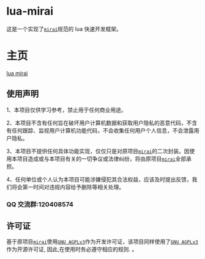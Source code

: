 

# lua-mirai

 这是一个实现了[`mirai`](https://github.com/mamoe/mirai)规范的 lua 快速开发框架。

# 主页

[lua mirai](https://ooooonly.gitee.io/lua-mirai-doc)

## 使用声明

1、本项目仅供学习参考，禁止用于任何商业用途。

2、本项目不含有任何旨在破坏用户计算机数据和获取用户隐私的恶意代码，不含有任何跟踪、监视用户计算机功能代码，不会收集任何用户个人信息，不会泄露用户隐私。

3、本项目不提供任何具体功能实现，仅仅只是对原项目[`mirai`](https://github.com/mamoe/mirai)的二次封装。因使用本项目造成或与本项目有关的一切争议或法律纠纷，将由原项目[`mirai`](https://github.com/mamoe/mirai)全部承担。

4、任何单位或个人认为本项目可能涉嫌侵犯其合法权益，应该及时提出反馈，我们将会第一时间对违规内容给予删除等相关处理。

### QQ 交流群:120408574

## 许可证

基于原项目[`mirai`](https://github.com/mamoe/mirai)使用[`GNU AGPLv3`](https://choosealicense.com/licenses/agpl-3.0/)作为开发许可证，该项目同样使用了[`GNU AGPLv3`](https://choosealicense.com/licenses/agpl-3.0/) 作为开源许可证, 因此,在使用时务必遵守相应的规则. 。

